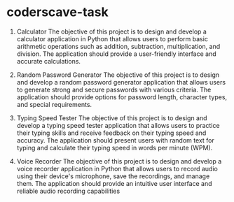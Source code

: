 # coderscave-task

1. Calculator
The objective of this project is to design and develop a calculator application in Python that
allows users to perform basic arithmetic operations such as addition, subtraction,
multiplication, and division. The application should provide a user-friendly interface and
accurate calculations.

2. Random Password Generator
The objective of this project is to design and develop a random password generator
application that allows users to generate strong and secure passwords with various criteria.
The application should provide options for password length, character types, and special
requirements.

3. Typing Speed Tester
The objective of this project is to design and develop a typing speed tester application that
allows users to practice their typing skills and receive feedback on their typing speed and
accuracy. The application should present users with random text for typing and calculate their
typing speed in words per minute (WPM).

4. Voice Recorder
The objective of this project is to design and develop a voice recorder application in Python
that allows users to record audio using their device's microphone, save the recordings, and
manage them. The application should provide an intuitive user interface and reliable audio
recording capabilities

